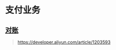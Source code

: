 # 支付业务


## [对账](https://developer.aliyun.com/article/785384)
> https://developer.aliyun.com/article/1203593
